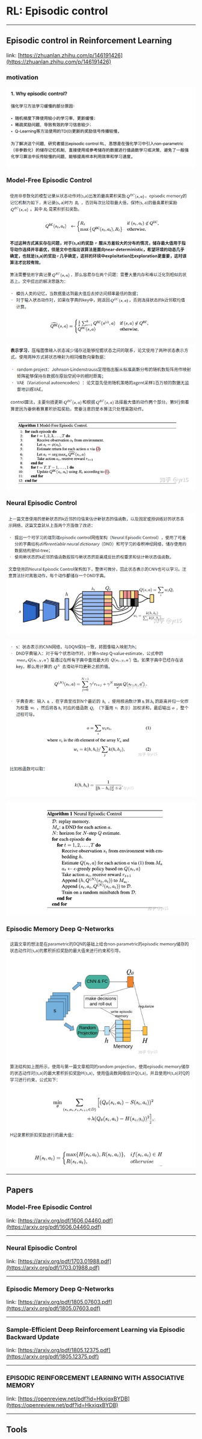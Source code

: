 # RL: Episodic control

---

## Episodic control in Reinforcement Learning

link: [https://zhuanlan.zhihu.com/p/146191426](https://zhuanlan.zhihu.com/p/146191426) 

### motivation

![RL%20Episodic%20control%2021ce1dcf47b14997a421452313274e95/Screen_Shot_2020-08-25_at_4.47.47_PM.png](RL%20Episodic%20control%2021ce1dcf47b14997a421452313274e95/Screen_Shot_2020-08-25_at_4.47.47_PM.png)

### Model-Free Episodic Control

![RL%20Episodic%20control%2021ce1dcf47b14997a421452313274e95/Untitled.png](RL%20Episodic%20control%2021ce1dcf47b14997a421452313274e95/Untitled.png)

![RL%20Episodic%20control%2021ce1dcf47b14997a421452313274e95/Untitled%201.png](RL%20Episodic%20control%2021ce1dcf47b14997a421452313274e95/Untitled%201.png)

### Neural Episodic Control

![RL%20Episodic%20control%2021ce1dcf47b14997a421452313274e95/Untitled%202.png](RL%20Episodic%20control%2021ce1dcf47b14997a421452313274e95/Untitled%202.png)

![RL%20Episodic%20control%2021ce1dcf47b14997a421452313274e95/Untitled%203.png](RL%20Episodic%20control%2021ce1dcf47b14997a421452313274e95/Untitled%203.png)

![RL%20Episodic%20control%2021ce1dcf47b14997a421452313274e95/Untitled%204.png](RL%20Episodic%20control%2021ce1dcf47b14997a421452313274e95/Untitled%204.png)

### Episodic Memory Deep Q-Networks

![RL%20Episodic%20control%2021ce1dcf47b14997a421452313274e95/Untitled%205.png](RL%20Episodic%20control%2021ce1dcf47b14997a421452313274e95/Untitled%205.png)

---

## Papers

### Model-Free Episodic Control

link: [https://arxiv.org/pdf/1606.04460.pdf](https://arxiv.org/pdf/1606.04460.pdf) 

---

### Neural Episodic Control

link: [https://arxiv.org/pdf/1703.01988.pdf](https://arxiv.org/pdf/1703.01988.pdf) 

---

### Episodic Memory Deep Q-Networks

link: [https://arxiv.org/pdf/1805.07603.pdf](https://arxiv.org/pdf/1805.07603.pdf)  

---

### Sample-Efficient Deep Reinforcement Learning via Episodic Backward Update

link: [https://arxiv.org/pdf/1805.12375.pdf](https://arxiv.org/pdf/1805.12375.pdf)  

---

### EPISODIC REINFORCEMENT LEARNING WITH ASSOCIATIVE MEMORY

link: [https://openreview.net/pdf?id=HkxjqxBYDB](https://openreview.net/pdf?id=HkxjqxBYDB) 

---

## Tools